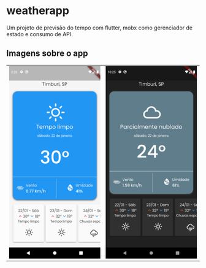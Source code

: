 # weatherapp

Um projeto de previsão do tempo com flutter, mobx como gerenciador de estado e consumo de API.

## Imagens sobre o app

<table>
  <tr>
    <td valign="top"><img src="./assets/Screenshot_1642876004.png" /></td>
    <td valign="top"><img src="./assets/Screenshot_1642901104.png" /></td>
  </tr>
</table>

